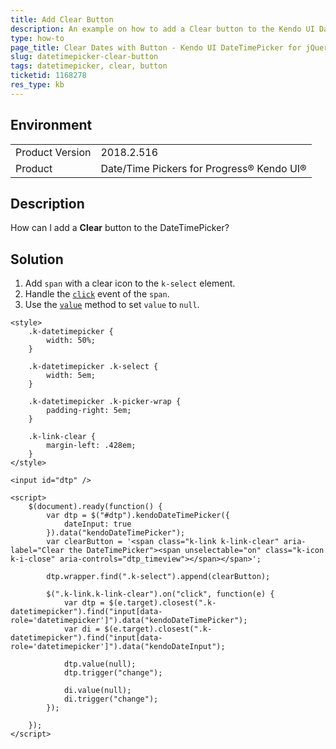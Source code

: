 ```yaml
---
title: Add Clear Button
description: An example on how to add a Clear button to the Kendo UI DateTimePicker.
type: how-to
page_title: Clear Dates with Button - Kendo UI DateTimePicker for jQuery
slug: datetimepicker-clear-button
tags: datetimepicker, clear, button
ticketid: 1168278
res_type: kb
---
```


## Environment

<table>
	<tr>
		<td>Product Version</td>
		<td>2018.2.516</td>
	</tr>
	<tr>
		<td>Product</td>
		<td>Date/Time Pickers for Progress® Kendo UI®</td>
	</tr>
</table>

## Description

How can I add a **Clear** button to the DateTimePicker?

## Solution

1. Add `span` with a clear icon to the `k-select` element.
1. Handle the [`click`](https://api.jquery.com/click/) event of the `span`.
1. Use the [`value`](https://docs.telerik.com/kendo-ui/api/javascript/ui/datetimepicker/methods/value) method to set `value` to `null`.

```dojo
<style>
    .k-datetimepicker {
        width: 50%;
    }

    .k-datetimepicker .k-select {
        width: 5em;
    }

    .k-datetimepicker .k-picker-wrap {
        padding-right: 5em;
    }

    .k-link-clear {
        margin-left: .428em;
    }
</style>

<input id="dtp" />

<script>
    $(document).ready(function() {
        var dtp = $("#dtp").kendoDateTimePicker({
            dateInput: true
        }).data("kendoDateTimePicker");
        var clearButton = '<span class="k-link k-link-clear" aria-label="Clear the DateTimePicker"><span unselectable="on" class="k-icon k-i-close" aria-controls="dtp_timeview"></span></span>';

        dtp.wrapper.find(".k-select").append(clearButton);

        $(".k-link.k-link-clear").on("click", function(e) {
            var dtp = $(e.target).closest(".k-datetimepicker").find("input[data-role='datetimepicker']").data("kendoDateTimePicker");
            var di = $(e.target).closest(".k-datetimepicker").find("input[data-role='datetimepicker']").data("kendoDateInput");

            dtp.value(null);
            dtp.trigger("change");

            di.value(null);
            di.trigger("change");
        });

    });
</script>
```
